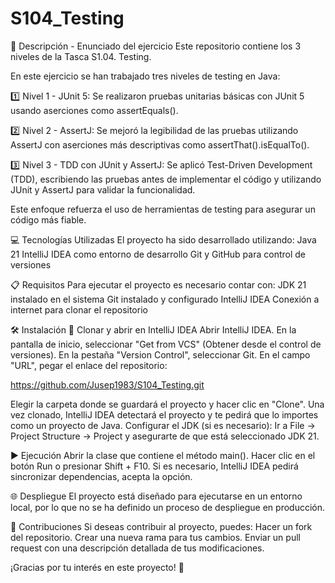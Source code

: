 # S104_Testing
📄 Descripción - Enunciado del ejercicio Este repositorio contiene los 3 niveles de la Tasca S1.04. Testing.

En este ejercicio se han trabajado tres niveles de testing en Java:

  1️⃣ Nivel 1 - JUnit 5: Se realizaron pruebas unitarias básicas con JUnit 5 usando aserciones como assertEquals().
  
  2️⃣ Nivel 2 - AssertJ: Se mejoró la legibilidad de las pruebas utilizando AssertJ con aserciones más descriptivas como assertThat().isEqualTo().
  
  3️⃣ Nivel 3 - TDD con JUnit y AssertJ: Se aplicó Test-Driven Development (TDD), escribiendo las pruebas antes de implementar el código y utilizando JUnit y AssertJ para validar la funcionalidad.
  
  Este enfoque refuerza el uso de herramientas de testing para asegurar un código más fiable.

💻 Tecnologías Utilizadas El proyecto ha sido desarrollado utilizando: Java 21 IntelliJ IDEA como entorno de desarrollo Git y GitHub para control de versiones

📋 Requisitos Para ejecutar el proyecto es necesario contar con: JDK 21 instalado en el sistema Git instalado y configurado IntelliJ IDEA Conexión a internet para clonar el repositorio

🛠️ Instalación 🔽 Clonar y abrir en IntelliJ IDEA Abrir IntelliJ IDEA. En la pantalla de inicio, seleccionar "Get from VCS" (Obtener desde el control de versiones). En la pestaña "Version Control", seleccionar Git. En el campo "URL", pegar el enlace del repositorio:
  
  https://github.com/Jusep1983/S104_Testing.git
  
  Elegir la carpeta donde se guardará el proyecto y hacer clic en "Clone". Una vez clonado, IntelliJ IDEA detectará el proyecto y te pedirá que lo importes como un   proyecto de Java. Configurar el JDK (si es necesario): Ir a File → Project Structure → Project y asegurarte de que está seleccionado JDK 21.

▶️ Ejecución Abrir la clase que contiene el método main(). Hacer clic en el botón Run o presionar Shift + F10. Si es necesario, IntelliJ IDEA pedirá sincronizar dependencias, acepta la opción.

🌐 Despliegue El proyecto está diseñado para ejecutarse en un entorno local, por lo que no se ha definido un proceso de despliegue en producción.

🤝 Contribuciones Si deseas contribuir al proyecto, puedes: Hacer un fork del repositorio. Crear una nueva rama para tus cambios. Enviar un pull request con una descripción detallada de tus modificaciones.

¡Gracias por tu interés en este proyecto! 🚀
